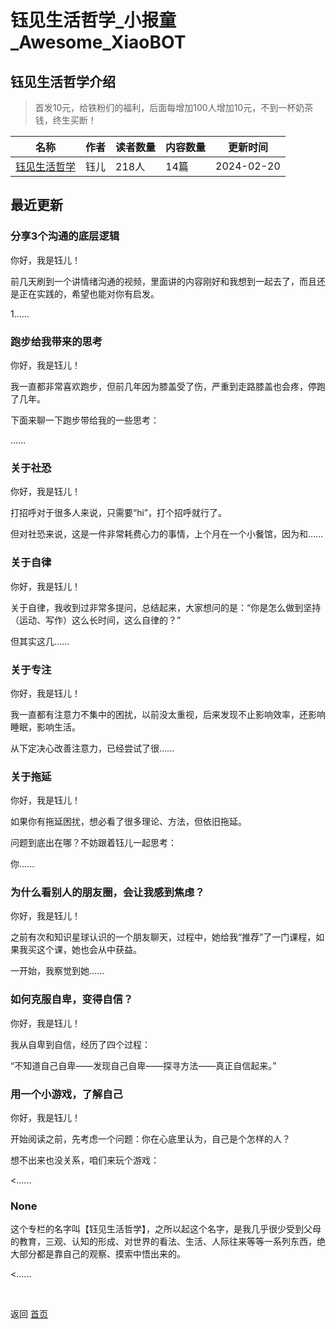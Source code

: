 # 钰见生活哲学_小报童_Awesome_XiaoBOT

## 钰见生活哲学介绍
> 首发10元，给铁粉们的福利，后面每增加100人增加10元，不到一杯奶茶钱，终生买断！  
  


|名称|作者|读者数量|内容数量|更新时间|
|---|---|---|---|---|
|[钰见生活哲学](https://xiaobot.net/p/woxiaole357?refer=0b133df9-27dc-423b-8101-639049001c13)|钰儿|218人|14篇|2024-02-20|

## 最近更新
### 分享3个沟通的底层逻辑

你好，我是钰儿！

前几天刷到一个讲情绪沟通的视频，里面讲的内容刚好和我想到一起去了，而且还是正在实践的，希望也能对你有启发。

1......

### 跑步给我带来的思考

你好，我是钰儿！

我一直都非常喜欢跑步，但前几年因为膝盖受了伤，严重到走路膝盖也会疼，停跑了几年。

下面来聊一下跑步带给我的一些思考：

......

### 关于社恐

你好，我是钰儿！

打招呼对于很多人来说，只需要“hi”，打个招呼就行了。

但对社恐来说，这是一件非常耗费心力的事情，上个月在一个小餐馆，因为和......

### 关于自律

你好，我是钰儿！

关于自律，我收到过非常多提问，总结起来，大家想问的是：“你是怎么做到坚持（运动、写作）这么长时间，这么自律的？”

但其实这几......

### 关于专注

你好，我是钰儿！

我一直都有注意力不集中的困扰，以前没太重视，后来发现不止影响效率，还影响睡眠，影响生活。

从下定决心改善注意力，已经尝试了很......

### 关于拖延

你好，我是钰儿！

如果你有拖延困扰，想必看了很多理论、方法，但依旧拖延。

问题到底出在哪？不妨跟着钰儿一起思考：

你......

### 为什么看别人的朋友圈，会让我感到焦虑？

你好，我是钰儿！

之前有次和知识星球认识的一个朋友聊天，过程中，她给我“推荐”了一门课程，如果我买这个课，她也会从中获益。

一开始，我察觉到她......

### 如何克服自卑，变得自信？

你好，我是钰儿！

我从自卑到自信，经历了四个过程：

“不知道自己自卑——发现自己自卑——探寻方法——真正自信起来。”

### 用一个小游戏，了解自己

你好，我是钰儿！

开始阅读之前，先考虑一个问题：你在心底里认为，自己是个怎样的人？

想不出来也没关系，咱们来玩个游戏：

<......

### None

这个专栏的名字叫【钰见生活哲学】，之所以起这个名字，是我几乎很少受到父母的教育，三观、认知的形成、对世界的看法、生活、人际往来等等一系列东西，绝大部分都是靠自己的观察、摸索中悟出来的。

<......


<a href="https://github.com/Reno9527/awesome-xiaobot" style="color: white; text-decoration: none;">awesome-xiaobot</a>

返回 [首页](../README.md)
